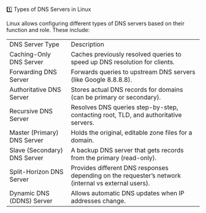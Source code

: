 1️⃣ Types of DNS Servers in Linux

Linux allows configuring different types of DNS servers based on their function and role. These include:

|                              |                                                                                                     |
| ---------------------------- | --------------------------------------------------------------------------------------------------- |
| DNS Server Type              | Description                                                                                         |
| Caching-Only DNS Server      | Caches previously resolved queries to speed up DNS resolution for clients.                          |
| Forwarding DNS Server        | Forwards queries to upstream DNS servers (like Google 8.8.8.8).                                     |
| Authoritative DNS Server     | Stores actual DNS records for domains (can be primary or secondary).                                |
| Recursive DNS Server         | Resolves DNS queries step-by-step, contacting root, TLD, and authoritative servers.                 |
| Master (Primary) DNS Server  | Holds the original, editable zone files for a domain.                                               |
| Slave (Secondary) DNS Server | A backup DNS server that gets records from the primary (read-only).                                 |
| Split-Horizon DNS Server     | Provides different DNS responses depending on the requester’s network (internal vs external users). |
| Dynamic DNS (DDNS) Server    | Allows automatic DNS updates when IP addresses change.                                              |
